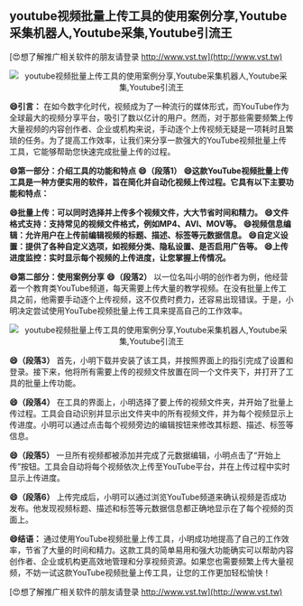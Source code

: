 ## **youtube视频批量上传工具的使用案例分享,Youtube采集机器人,Youtube采集,Youtube引流王**

[😍想了解推广相关软件的朋友请登录 http://www.vst.tw](http://www.vst.tw)

 <center><img src="https://vst.tw/MP4/tuiguang/png/1.png" alt="youtube视频批量上传工具的使用案例分享,Youtube采集机器人,Youtube采集,Youtube引流王"></center>

**😄引言：**
在如今数字化时代，视频成为了一种流行的媒体形式，而YouTube作为全球最大的视频分享平台，吸引了数以亿计的用户。然而，对于那些需要频繁上传大量视频的内容创作者、企业或机构来说，手动逐个上传视频无疑是一项耗时且繁琐的任务。为了提高工作效率，让我们来分享一款强大的YouTube视频批量上传工具，它能够帮助您快速完成批量上传的过程。

**😄第一部分：介绍工具的功能和特点**
**😄（段落1）**
**😄这款YouTube视频批量上传工具是一种方便实用的软件，旨在简化并自动化视频上传过程。它具有以下主要功能和特点：**

**😄批量上传：可以同时选择并上传多个视频文件，大大节省时间和精力。**
**😄文件格式支持：支持常见的视频文件格式，例如MP4、AVI、MOV等。**
**😄视频信息编辑：允许用户在上传前编辑视频的标题、描述、标签等元数据信息。**
**😄自定义设置：提供了各种自定义选项，如视频分类、隐私设置、是否启用广告等。**
**😄上传进度监控：实时显示每个视频的上传进度，让您掌握上传情况。**

**😄第二部分：使用案例分享**
**😄（段落2）**
以一位名叫小明的创作者为例，他经营着一个教育类YouTube频道，每天需要上传大量的教学视频。在没有批量上传工具之前，他需要手动逐个上传视频，这不仅费时费力，还容易出现错误。于是，小明决定尝试使用YouTube视频批量上传工具来提高自己的工作效率。

 <center><img src="https://vst.tw/MP4/tuiguang/png/7.png" alt="youtube视频批量上传工具的使用案例分享,Youtube采集机器人,Youtube采集,Youtube引流王"></center>

**😄（段落3）**
首先，小明下载并安装了该工具，并按照界面上的指引完成了设置和登录。接下来，他将所有需要上传的视频文件放置在同一个文件夹下，并打开了工具的批量上传功能。

**😄（段落4）**
在工具的界面上，小明选择了要上传的视频文件夹，并开始了批量上传过程。工具会自动识别并显示出文件夹中的所有视频文件，并为每个视频显示上传进度。小明可以通过点击每个视频旁边的编辑按钮来修改其标题、描述、标签等信息。

**😄（段落5）**
一旦所有视频都被添加并完成了元数据编辑，小明点击了“开始上传”按钮。工具会自动将每个视频依次上传至YouTube平台，并在上传过程中实时显示上传进度。

**😄（段落6）**
上传完成后，小明可以通过浏览YouTube频道来确认视频是否成功发布。他发现视频标题、描述和标签等元数据信息都正确地显示在了每个视频的页面上。

**😄结语：**
通过使用YouTube视频批量上传工具，小明成功地提高了自己的工作效率，节省了大量的时间和精力。这款工具的简单易用和强大功能确实可以帮助内容创作者、企业或机构更高效地管理和分享视频资源。如果您也需要频繁上传大量视频，不妨一试这款YouTube视频批量上传工具，让您的工作更加轻松愉快！

[😍想了解推广相关软件的朋友请登录 http://www.vst.tw](http://www.vst.tw)



